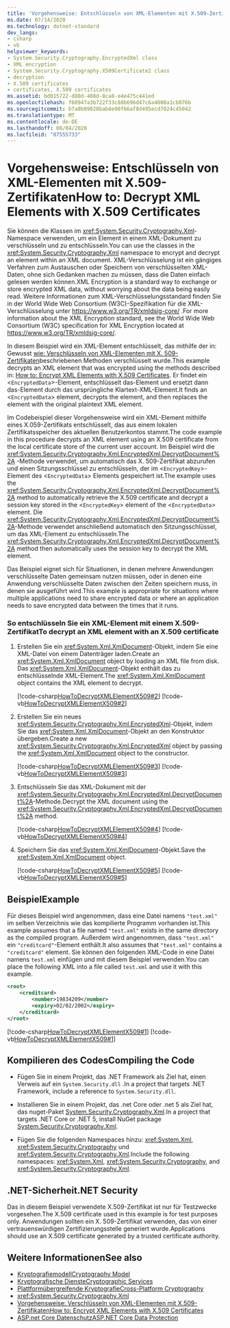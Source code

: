 ```yaml
---
title: 'Vorgehensweise: Entschlüsseln von XML-Elementen mit X.509-Zertifikaten'
ms.date: 07/14/2020
ms.technology: dotnet-standard
dev_langs:
- csharp
- vb
helpviewer_keywords:
- System.Security.Cryptography.EncryptedXml class
- XML encryption
- System.Security.Cryptography.X509Certificate2 class
- decryption
- X.509 certificates
- certificates, X.509 certificates
ms.assetid: bd015722-d88d-408d-8ca8-e4e475c441ed
ms.openlocfilehash: f60947a3b722f33c88b696d47c6a4000a1cb076b
ms.sourcegitcommit: b7a8b09828bab4e90f66af8d495ecd7024c45042
ms.translationtype: MT
ms.contentlocale: de-DE
ms.lasthandoff: 08/04/2020
ms.locfileid: "87555733"
---
```

# <a name="how-to-decrypt-xml-elements-with-x509-certificates"></a><span data-ttu-id="84272-102">Vorgehensweise: Entschlüsseln von XML-Elementen mit X.509-Zertifikaten</span><span class="sxs-lookup"><span data-stu-id="84272-102">How to: Decrypt XML Elements with X.509 Certificates</span></span>

<span data-ttu-id="84272-103">Sie können die Klassen im <xref:System.Security.Cryptography.Xml>-Namespace verwenden, um ein Element in einem XML-Dokument zu verschlüsseln und zu entschlüsseln.</span><span class="sxs-lookup"><span data-stu-id="84272-103">You can use the classes in the <xref:System.Security.Cryptography.Xml> namespace to encrypt and decrypt an element within an XML document.</span></span>  <span data-ttu-id="84272-104">XML-Verschlüsselung ist ein gängiges Verfahren zum Austauschen oder Speichern von verschlüsselten XML-Daten, ohne sich Gedanken machen zu müssen, dass die Daten einfach gelesen werden können.</span><span class="sxs-lookup"><span data-stu-id="84272-104">XML Encryption is a standard way to exchange or store encrypted XML data, without worrying about the data being easily read.</span></span>  <span data-ttu-id="84272-105">Weitere Informationen zum XML-Verschlüsselungsstandard finden Sie in der World Wide Web Consortium (W3C)-Spezifikation für die XML-Verschlüsselung unter <https://www.w3.org/TR/xmldsig-core/> .</span><span class="sxs-lookup"><span data-stu-id="84272-105">For more information about the XML Encryption standard, see the World Wide Web Consortium (W3C) specification for XML Encryption located at <https://www.w3.org/TR/xmldsig-core/>.</span></span>  
  
 <span data-ttu-id="84272-106">In diesem Beispiel wird ein XML-Element entschlüsselt, das mithilfe der in: Gewusst [wie: Verschlüsseln von XML-Elementen mit X. 509-Zertifikaten](how-to-encrypt-xml-elements-with-x-509-certificates.md)beschriebenen Methoden verschlüsselt wurde.</span><span class="sxs-lookup"><span data-stu-id="84272-106">This example decrypts an XML element that was encrypted using the methods described in: [How to: Encrypt XML Elements with X.509 Certificates](how-to-encrypt-xml-elements-with-x-509-certificates.md).</span></span>  <span data-ttu-id="84272-107">Er findet ein <`EncryptedData`>-Element, entschlüsselt das-Element und ersetzt dann das-Element durch das ursprüngliche Klartext-XML-Element.</span><span class="sxs-lookup"><span data-stu-id="84272-107">It finds an <`EncryptedData`> element, decrypts the element, and then replaces the element with the original plaintext XML element.</span></span>  
  
<span data-ttu-id="84272-108">Im Codebeispiel dieser Vorgehensweise wird ein XML-Element mithilfe eines X.059-Zertifikats entschlüsselt, das aus einem lokalen Zertifikatsspeicher des aktuellen Benutzerkontos stammt.</span><span class="sxs-lookup"><span data-stu-id="84272-108">The code example in this procedure decrypts an XML element using an X.509 certificate from the local certificate store of the current user account.</span></span>  <span data-ttu-id="84272-109">Im Beispiel wird die <xref:System.Security.Cryptography.Xml.EncryptedXml.DecryptDocument%2A> -Methode verwendet, um automatisch das X. 509-Zertifikat abzurufen und einen Sitzungsschlüssel zu entschlüsseln, der im <`EncryptedKey`>-Element des <`EncryptedData`> Elements gespeichert ist.</span><span class="sxs-lookup"><span data-stu-id="84272-109">The example uses the <xref:System.Security.Cryptography.Xml.EncryptedXml.DecryptDocument%2A> method to automatically retrieve the X.509 certificate and decrypt a session key stored in the <`EncryptedKey`> element of the <`EncryptedData`> element.</span></span>  <span data-ttu-id="84272-110">Die <xref:System.Security.Cryptography.Xml.EncryptedXml.DecryptDocument%2A>-Methode verwendet anschließend automatisch den Sitzungsschlüssel, um das XML-Element zu entschlüsseln.</span><span class="sxs-lookup"><span data-stu-id="84272-110">The <xref:System.Security.Cryptography.Xml.EncryptedXml.DecryptDocument%2A> method then automatically uses the session key to decrypt the XML element.</span></span>  
  
<span data-ttu-id="84272-111">Das Beispiel eignet sich für Situationen, in denen mehrere Anwendungen verschlüsselte Daten gemeinsam nutzen müssen, oder in denen eine Anwendung verschlüsselte Daten zwischen den Zeiten speichern muss, in denen sie ausgeführt wird.</span><span class="sxs-lookup"><span data-stu-id="84272-111">This example is appropriate for situations where multiple applications need to share encrypted data or where an application needs to save encrypted data between the times that it runs.</span></span>  
  
### <a name="to-decrypt-an-xml-element-with-an-x509-certificate"></a><span data-ttu-id="84272-112">So entschlüsseln Sie ein XML-Element mit einem X.509-Zertifikat</span><span class="sxs-lookup"><span data-stu-id="84272-112">To decrypt an XML element with an X.509 certificate</span></span>  
  
1. <span data-ttu-id="84272-113">Erstellen Sie ein <xref:System.Xml.XmlDocument>-Objekt, indem Sie eine XML-Datei von einem Datenträger laden.</span><span class="sxs-lookup"><span data-stu-id="84272-113">Create an <xref:System.Xml.XmlDocument> object by loading an XML file from disk.</span></span>  <span data-ttu-id="84272-114">Das <xref:System.Xml.XmlDocument>-Objekt enthält das zu entschlüsselnde XML-Element.</span><span class="sxs-lookup"><span data-stu-id="84272-114">The <xref:System.Xml.XmlDocument> object contains the XML element to decrypt.</span></span>  
  
     [!code-csharp[HowToDecryptXMLElementX509#2](../../../samples/snippets/csharp/VS_Snippets_CLR/HowToDecryptXMLElementX509/cs/sample.cs#2)]
     [!code-vb[HowToDecryptXMLElementX509#2](../../../samples/snippets/visualbasic/VS_Snippets_CLR/HowToDecryptXMLElementX509/vb/sample.vb#2)]  
  
2. <span data-ttu-id="84272-115">Erstellen Sie ein neues <xref:System.Security.Cryptography.Xml.EncryptedXml>-Objekt, indem Sie das <xref:System.Xml.XmlDocument>-Objekt an den Konstruktor übergeben.</span><span class="sxs-lookup"><span data-stu-id="84272-115">Create a new <xref:System.Security.Cryptography.Xml.EncryptedXml> object by passing the <xref:System.Xml.XmlDocument> object to the constructor.</span></span>  
  
     [!code-csharp[HowToDecryptXMLElementX509#3](../../../samples/snippets/csharp/VS_Snippets_CLR/HowToDecryptXMLElementX509/cs/sample.cs#3)]
     [!code-vb[HowToDecryptXMLElementX509#3](../../../samples/snippets/visualbasic/VS_Snippets_CLR/HowToDecryptXMLElementX509/vb/sample.vb#3)]  
  
3. <span data-ttu-id="84272-116">Entschlüsseln Sie das XML-Dokument mit der <xref:System.Security.Cryptography.Xml.EncryptedXml.DecryptDocument%2A>-Methode.</span><span class="sxs-lookup"><span data-stu-id="84272-116">Decrypt the XML document using the <xref:System.Security.Cryptography.Xml.EncryptedXml.DecryptDocument%2A> method.</span></span>  
  
     [!code-csharp[HowToDecryptXMLElementX509#4](../../../samples/snippets/csharp/VS_Snippets_CLR/HowToDecryptXMLElementX509/cs/sample.cs#4)]
     [!code-vb[HowToDecryptXMLElementX509#4](../../../samples/snippets/visualbasic/VS_Snippets_CLR/HowToDecryptXMLElementX509/vb/sample.vb#4)]  
  
4. <span data-ttu-id="84272-117">Speichern Sie das <xref:System.Xml.XmlDocument>-Objekt.</span><span class="sxs-lookup"><span data-stu-id="84272-117">Save the <xref:System.Xml.XmlDocument> object.</span></span>  
  
     [!code-csharp[HowToDecryptXMLElementX509#5](../../../samples/snippets/csharp/VS_Snippets_CLR/HowToDecryptXMLElementX509/cs/sample.cs#5)]
     [!code-vb[HowToDecryptXMLElementX509#5](../../../samples/snippets/visualbasic/VS_Snippets_CLR/HowToDecryptXMLElementX509/vb/sample.vb#5)]  
  
## <a name="example"></a><span data-ttu-id="84272-118">Beispiel</span><span class="sxs-lookup"><span data-stu-id="84272-118">Example</span></span>

<span data-ttu-id="84272-119">Für dieses Beispiel wird angenommen, dass eine Datei namens `"test.xml"` im selben Verzeichnis wie das kompilierte Programm vorhanden ist.</span><span class="sxs-lookup"><span data-stu-id="84272-119">This example assumes that a file named `"test.xml"` exists in the same directory as the compiled program.</span></span>  <span data-ttu-id="84272-120">Außerdem wird angenommen, dass `"test.xml"` ein `"creditcard"`-Element enthält.</span><span class="sxs-lookup"><span data-stu-id="84272-120">It also assumes that `"test.xml"` contains a `"creditcard"` element.</span></span>  <span data-ttu-id="84272-121">Sie können den folgenden XML-Code in eine Datei namens `test.xml` einfügen und mit diesem Beispiel verwenden.</span><span class="sxs-lookup"><span data-stu-id="84272-121">You can place the following XML into a file called `test.xml` and use it with this example.</span></span>  
  
```xml  
<root>  
    <creditcard>  
        <number>19834209</number>  
        <expiry>02/02/2002</expiry>  
    </creditcard>  
</root>  
```  
  
[!code-csharp[HowToDecryptXMLElementX509#1](../../../samples/snippets/csharp/VS_Snippets_CLR/HowToDecryptXMLElementX509/cs/sample.cs#1)]
[!code-vb[HowToDecryptXMLElementX509#1](../../../samples/snippets/visualbasic/VS_Snippets_CLR/HowToDecryptXMLElementX509/vb/sample.vb#1)]  
  
## <a name="compiling-the-code"></a><span data-ttu-id="84272-122">Kompilieren des Codes</span><span class="sxs-lookup"><span data-stu-id="84272-122">Compiling the Code</span></span>  
  
- <span data-ttu-id="84272-123">Fügen Sie in einem Projekt, das .NET Framework als Ziel hat, einen Verweis auf ein `System.Security.dll` .</span><span class="sxs-lookup"><span data-stu-id="84272-123">In a project that targets .NET Framework, include a reference to `System.Security.dll`.</span></span>

- <span data-ttu-id="84272-124">Installieren Sie in einem Projekt, das .net Core oder .net 5 als Ziel hat, das nuget-Paket [System.Security.Cryptography.Xml](https://www.nuget.org/packages/System.Security.Cryptography.Xml).</span><span class="sxs-lookup"><span data-stu-id="84272-124">In a project that targets .NET Core or .NET 5, install NuGet package [System.Security.Cryptography.Xml](https://www.nuget.org/packages/System.Security.Cryptography.Xml).</span></span>

- <span data-ttu-id="84272-125">Fügen Sie die folgenden Namespaces hinzu: <xref:System.Xml>, <xref:System.Security.Cryptography> und <xref:System.Security.Cryptography.Xml>.</span><span class="sxs-lookup"><span data-stu-id="84272-125">Include the following namespaces: <xref:System.Xml>, <xref:System.Security.Cryptography>, and <xref:System.Security.Cryptography.Xml>.</span></span>  
  
## <a name="net-security"></a><span data-ttu-id="84272-126">.NET-Sicherheit</span><span class="sxs-lookup"><span data-stu-id="84272-126">.NET Security</span></span>

<span data-ttu-id="84272-127">Das in diesem Beispiel verwendete X.509-Zertifikat ist nur für Testzwecke vorgesehen.</span><span class="sxs-lookup"><span data-stu-id="84272-127">The X.509 certificate used in this example is for test purposes only.</span></span>  <span data-ttu-id="84272-128">Anwendungen sollten ein X. 509-Zertifikat verwenden, das von einer vertrauenswürdigen Zertifizierungsstelle generiert wurde.</span><span class="sxs-lookup"><span data-stu-id="84272-128">Applications should use an X.509 certificate generated by a trusted certificate authority.</span></span>  
  
## <a name="see-also"></a><span data-ttu-id="84272-129">Weitere Informationen</span><span class="sxs-lookup"><span data-stu-id="84272-129">See also</span></span>

- [<span data-ttu-id="84272-130">Kryptografiemodell</span><span class="sxs-lookup"><span data-stu-id="84272-130">Cryptography Model</span></span>](cryptography-model.md)
- [<span data-ttu-id="84272-131">Kryptografische Dienste</span><span class="sxs-lookup"><span data-stu-id="84272-131">Cryptographic Services</span></span>](cryptographic-services.md)
- [<span data-ttu-id="84272-132">Plattformübergreifende Kryptografie</span><span class="sxs-lookup"><span data-stu-id="84272-132">Cross-Platform Cryptography</span></span>](cross-platform-cryptography.md)
- <xref:System.Security.Cryptography.Xml>
- [<span data-ttu-id="84272-133">Vorgehensweise: Verschlüsseln von XML-Elementen mit X.509-Zertifikaten</span><span class="sxs-lookup"><span data-stu-id="84272-133">How to: Encrypt XML Elements with X.509 Certificates</span></span>](how-to-encrypt-xml-elements-with-x-509-certificates.md)
- [<span data-ttu-id="84272-134">ASP.net Core Datenschutz</span><span class="sxs-lookup"><span data-stu-id="84272-134">ASP.NET Core Data Protection</span></span>](/aspnet/core/security/data-protection/introduction)
